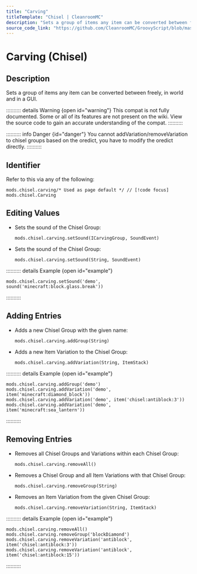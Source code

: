 ```yaml
---
title: "Carving"
titleTemplate: "Chisel | CleanroomMC"
description: "Sets a group of items any item can be converted between freely, in world and in a GUI."
source_code_link: "https://github.com/CleanroomMC/GroovyScript/blob/master/src/main/java/com/cleanroommc/groovyscript/compat/mods/chisel/Carving.java"
---
```


# Carving (Chisel)

## Description

Sets a group of items any item can be converted between freely, in world and in a GUI.

:::::::::: details Warning {open id="warning"}
This compat is not fully documented. Some or all of its features are not present on the wiki. View the source code to gain an accurate understanding of the compat.
::::::::::

:::::::::: info Danger {id="danger"}
You cannot addVariation/removeVariation to chisel groups based on the oredict, you have to modify the oredict directly.
::::::::::

## Identifier

Refer to this via any of the following:

```groovy:no-line-numbers {1}
mods.chisel.carving/* Used as page default */ // [!code focus]
mods.chisel.Carving
```


## Editing Values

- Sets the sound of the Chisel Group:

    ```groovy:no-line-numbers
    mods.chisel.carving.setSound(ICarvingGroup, SoundEvent)
    ```

- Sets the sound of the Chisel Group:

    ```groovy:no-line-numbers
    mods.chisel.carving.setSound(String, SoundEvent)
    ```

:::::::::: details Example {open id="example"}
```groovy:no-line-numbers
mods.chisel.carving.setSound('demo', sound('minecraft:block.glass.break'))
```

::::::::::

## Adding Entries

- Adds a new Chisel Group with the given name:

    ```groovy:no-line-numbers
    mods.chisel.carving.addGroup(String)
    ```

- Adds a new Item Variation to the Chisel Group:

    ```groovy:no-line-numbers
    mods.chisel.carving.addVariation(String, ItemStack)
    ```

:::::::::: details Example {open id="example"}
```groovy:no-line-numbers
mods.chisel.carving.addGroup('demo')
mods.chisel.carving.addVariation('demo', item('minecraft:diamond_block'))
mods.chisel.carving.addVariation('demo', item('chisel:antiblock:3'))
mods.chisel.carving.addVariation('demo', item('minecraft:sea_lantern'))
```

::::::::::

## Removing Entries

- Removes all Chisel Groups and Variations within each Chisel Group:

    ```groovy:no-line-numbers
    mods.chisel.carving.removeAll()
    ```

- Removes a Chisel Group and all Item Variations with that Chisel Group:

    ```groovy:no-line-numbers
    mods.chisel.carving.removeGroup(String)
    ```

- Removes an Item Variation from the given Chisel Group:

    ```groovy:no-line-numbers
    mods.chisel.carving.removeVariation(String, ItemStack)
    ```

:::::::::: details Example {open id="example"}
```groovy:no-line-numbers
mods.chisel.carving.removeAll()
mods.chisel.carving.removeGroup('blockDiamond')
mods.chisel.carving.removeVariation('antiblock', item('chisel:antiblock:3'))
mods.chisel.carving.removeVariation('antiblock', item('chisel:antiblock:15'))
```

::::::::::

